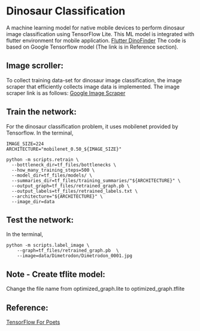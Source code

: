 # Dinosaur Classification

A machine learning model for native mobile devices to perform dinosaur image classification using TensorFlow Lite. This ML model is integrated with flutter environment for mobile application.
[Flutter DinoFinder](https://github.com/iRyanBell/flutter_dinofinder) The code is based on Google Tensorflow model (The link is in Reference section).  

## Image scroller:

To collect training data-set for dinosaur image classification, the image scraper that efficiently collects image data is implemented. The image scraper link is as follows:
[Google Image Scraper](https://github.com/parang17/Google_image_downloader)

## Train the network:
For the dinosaur classification problem, it uses mobilenet provided by Tensorflow.
In the terminal, 
```
IMAGE_SIZE=224
ARCHITECTURE="mobilenet_0.50_${IMAGE_SIZE}"

python -m scripts.retrain \
  --bottleneck_dir=tf_files/bottlenecks \
  --how_many_training_steps=500 \
  --model_dir=tf_files/models/ \
  --summaries_dir=tf_files/training_summaries/"${ARCHITECTURE}" \
  --output_graph=tf_files/retrained_graph.pb \
  --output_labels=tf_files/retrained_labels.txt \
  --architecture="${ARCHITECTURE}" \
  --image_dir=data
```

## Test the network:
In the terminal, 
```
python -m scripts.label_image \
    --graph=tf_files/retrained_graph.pb  \
    --image=data/Dimetrodon/Dimetrodon_0001.jpg
```

## Note - Create tflite model:

Change the file name from optimized_graph.lite to optimized_graph.tflite


## Reference:

[TensorFlow For Poets](https://codelabs.developers.google.com/codelabs/tensorflow-for-poets/index.html#0)
